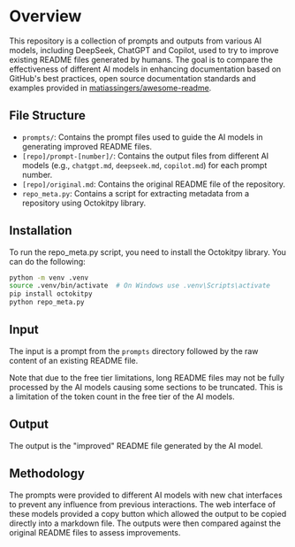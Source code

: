 # Overview

This repository is a collection of prompts and outputs from various AI models, including DeepSeek, ChatGPT and Copilot, used to try to improve existing README files generated by humans. The goal is to compare the effectiveness of different AI models in enhancing documentation based on GitHub's best practices, open source documentation standards and examples provided in [matiassingers/awesome-readme](https://github.com/matiassingers/awesome-readme).

## File Structure

- `prompts/`: Contains the prompt files used to guide the AI models in generating improved README files.
- `[repo]/prompt-[number]/`: Contains the output files from different AI models (e.g., `chatgpt.md`, `deepseek.md`, `copilot.md`) for each prompt number.
- `[repo]/original.md`: Contains the original README file of the repository.
- `repo_meta.py`: Contains a script for extracting metadata from a repository using Octokitpy library.

## Installation

To run the repo_meta.py script, you need to install the Octokitpy library. You can do the following:

```bash
python -m venv .venv
source .venv/bin/activate  # On Windows use .venv\Scripts\activate
pip install octokitpy
python repo_meta.py
```

## Input

The input is a prompt from the `prompts` directory followed by the raw content of an existing README file.

Note that due to the free tier limitations, long README files may not be fully processed by the AI models causing some sections to be truncated. This is a limitation of the token count in the free tier of the AI models.

## Output

The output is the "improved" README file generated by the AI model.

## Methodology

The prompts were provided to different AI models with new chat interfaces to prevent any influence from previous interactions. The web interface of these models provided a copy button which allowed the output to be copied directly into a markdown file. The outputs were then compared against the original README files to assess improvements.
